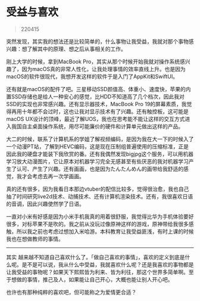 # 受益与喜欢

> 220415

突然发现，其实我的想法还是比较简单的，什么事物让我受益，我就对那个事物感兴趣：想了解其中的原理、想之后从事相关的工作。

刚上大学的时候，拿到MacBook Pro，其实从那个时候开始我就对操作系统感兴趣了，因为macOS真的非常人性化，让我处理事情的效率直线上升。也是因为macOS的软件很现代，我想开发这样的软件于是入门了AppKit和SwiftUI。

还有就是macOS的配件了吧。三星移动SSD颜值高、体重小、速度快，苹果的内置SSD存储也是给人一种安心的感觉，比HDD不知道高了几个档次，因此我对SSD的实现也非常感兴趣。还有显示器技术，MacBook Pro 19的屏幕素质，我觉得再用十年都不会过时，这也让我对显示技术有了兴趣。还有触控板，这可能是macOS UX设计的顶峰，最近了解UOS，我也在思考能不能让这样的交互方式进入我国自主桌面操作系统，用尽可能廉价的硬件和计算单元做出这样的产品。

大二的时候，联系了计算机系的学姐了解视频编码，是因为我在大一下的时候入了一个动漫PT站，了解到HEVC编码，这是现在压制组普遍使用的压缩标准，正是因此我的硬盘才能装下我欣赏的番。还有我偶然发现bigjpg这个服务，可以用机器学习放大动漫图片，它让原本对机器学习完全无感甚至有些厌恶的我对机器学习产生了认可、产生了兴趣。还有画画，也是因为たんたんめん的画带给我舒适的感觉，我才会考虑去再一次学画画。

真的还有很多，因为我看日本那边vtuber的配信比较多，觉得很治愈，我也自己抽了时间研究live2d技术、动捕技术、还有计算机渲染技术。还有，我很喜欢日语的音调，因此兴趣使然学了日语。

一直对小米有好感是因为小米手机我真的用着很舒服，我觉得比华为手机体验要好很多，对标苹果不是吹的。我之前从没玩过像原神这样的游戏，原神带给我很多感触，所以我之前也考虑过想加入米哈游。本科教育让我受益匪浅，有时上课的时候我也在想做教师的事情。

---

其实 越来越不知道自己喜欢什么了。「做自己喜欢的事情」，喜欢的定义到底是什么呢。是不是可以说，我从什么中受益，我就喜欢什么呢？还是我喜欢的事物都是让我受益的事物呢？如果天下熙熙皆为利来、皆为利往，那这个世界多简单啊。至于想做的事情，推己及人，如果能让自己开心，大概也能让别人开心吧。

也许也有那种纯粹的喜欢吧，但可能称之为爱情更合适？

